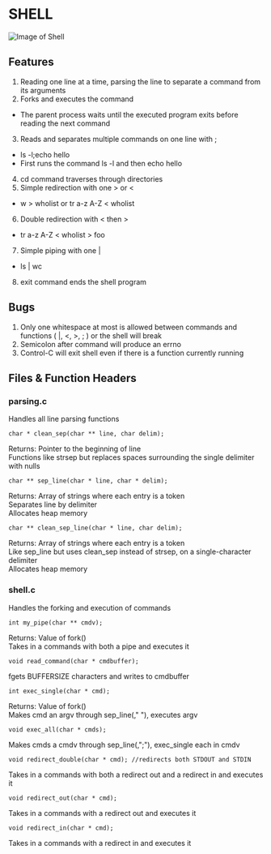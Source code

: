 # SHELL
![Image of Shell](http://www.it.uu.se/education/course/homepage/os/vt18/images/module-0/linux/shell-and-terminal/terminal-icon.png)
## Features
1. Reading one line at a time, parsing the line to separate a command from its arguments
2. Forks and executes the command
  - The parent process waits until the executed program exits before reading the next command
3. Reads and separates multiple commands on one line with ;
  - ls -l;echo hello 
  - First runs the command ls -l and then echo hello
4. cd command traverses through directories
5. Simple redirection with one > or <
  - w > wholist or tr a-z A-Z < wholist
6. Double redirection with < then >
  - tr a-z A-Z < wholist > foo
7. Simple piping with one |
  - ls | wc
8. exit command ends the shell program

## Bugs
1. Only one whitespace at most is allowed between commands and functions ( |, <, >, ; ) or the shell will break
2. Semicolon after command will produce an errno
3. Control-C will exit shell even if there is a function currently running

## Files & Function Headers
### parsing.c
Handles all line parsing functions
```
char * clean_sep(char ** line, char delim); 
```
Returns: Pointer to the beginning of line<br />
Functions like strsep but replaces spaces surrounding the single delimiter with nulls
```
char ** sep_line(char * line, char * delim);
```
Returns: Array of strings where each entry is a token<br />
Separates line by delimiter<br />
Allocates heap memory
```
char ** clean_sep_line(char * line, char delim);
```
Returns: Array of strings where each entry is a token<br />
Like sep_line but uses clean_sep instead of strsep, on a single-character delimiter<br />
Allocates heap memory

### shell.c
Handles the forking and execution of commands
```
int my_pipe(char ** cmdv);
```
Returns: Value of fork()<br />
Takes in a commands with both a pipe and executes it
```
void read_command(char * cmdbuffer);
```
fgets BUFFERSIZE characters and writes to cmdbuffer
```
int exec_single(char * cmd);
```
Returns: Value of fork()<br />
Makes cmd an argv through sep_line(," "), executes argv
```
void exec_all(char * cmds);
```
Makes cmds a cmdv through sep_line(,";"), exec_single each in cmdv
```
void redirect_double(char * cmd); //redirects both STDOUT and STDIN
```
Takes in a commands with both a redirect out and a redirect in and executes it
```
void redirect_out(char * cmd);
```
Takes in a commands with a redirect out and executes it
```
void redirect_in(char * cmd);
```
Takes in a commands with a redirect in and executes it
